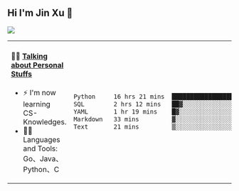 
## Hi I'm Jin Xu 👋
![](https://komarev.com/ghpvc/?username=jiayouxujin&color=brightgreen&label=PROFILE+VIEWS)



<table align="center">
<tr>
<td valign="top" width="60%">

#### 🏋️‍♀️ <a href="https://github.com/jiayouxujin" target="_blank">Talking about Personal Stuffs</a>
<!-- recent_releases starts -->

- ⚡  I'm now learning CS-Knowledges.  
- 🏊‍♂️ Languages and Tools: Go、Java、Python、C
<!-- recent_releases ends -->
</td>
<td>
 
<!--START_SECTION:waka-->

```txt
Python     16 hrs 21 mins  ███████████████████░░░░░░   76.19 %
SQL        2 hrs 12 mins   ██▓░░░░░░░░░░░░░░░░░░░░░░   10.32 %
YAML       1 hr 19 mins    █▓░░░░░░░░░░░░░░░░░░░░░░░   06.15 %
Markdown   33 mins         ▓░░░░░░░░░░░░░░░░░░░░░░░░   02.58 %
Text       21 mins         ▒░░░░░░░░░░░░░░░░░░░░░░░░   01.65 %
```

<!--END_SECTION:waka-->
 
</td>
</tr>
</table>






